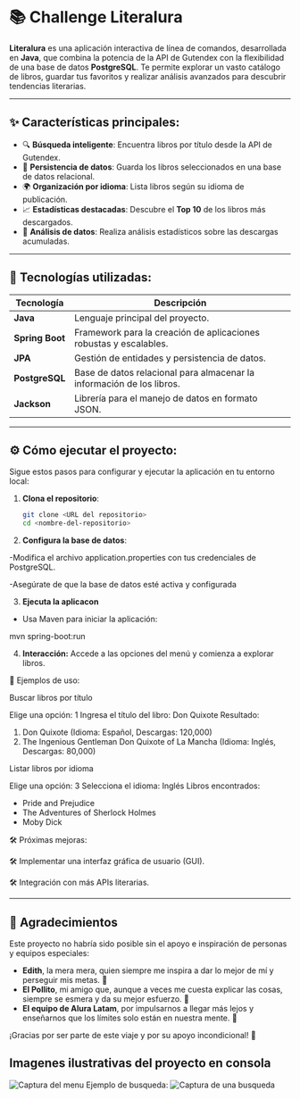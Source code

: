 # 📚 Challenge Literalura

**Literalura** es una aplicación interactiva de línea de comandos, desarrollada en **Java**, que combina la potencia de la API de Gutendex con la flexibilidad de una base de datos **PostgreSQL**. Te permite explorar un vasto catálogo de libros, guardar tus favoritos y realizar análisis avanzados para descubrir tendencias literarias.

---

## ✨ Características principales:

- 🔍 **Búsqueda inteligente**: Encuentra libros por título desde la API de Gutendex.  
- 💾 **Persistencia de datos**: Guarda los libros seleccionados en una base de datos relacional.  
- 🌍 **Organización por idioma**: Lista libros según su idioma de publicación.  
- 📈 **Estadísticas destacadas**: Descubre el **Top 10** de los libros más descargados.  
- 🧮 **Análisis de datos**: Realiza análisis estadísticos sobre las descargas acumuladas.  

---

## 🚀 Tecnologías utilizadas:

| Tecnología   | Descripción                                                                 |
|--------------|-----------------------------------------------------------------------------|
| **Java**     | Lenguaje principal del proyecto.                                           |
| **Spring Boot** | Framework para la creación de aplicaciones robustas y escalables.       |
| **JPA**      | Gestión de entidades y persistencia de datos.                              |
| **PostgreSQL**| Base de datos relacional para almacenar la información de los libros.     |
| **Jackson**  | Librería para el manejo de datos en formato JSON.                          |

---

## ⚙️ Cómo ejecutar el proyecto:

Sigue estos pasos para configurar y ejecutar la aplicación en tu entorno local:

1. **Clona el repositorio**:
   ```bash
   git clone <URL del repositorio>
   cd <nombre-del-repositorio>
2. **Configura la base de datos**:

  -Modifica el archivo application.properties con tus credenciales de PostgreSQL.

  -Asegúrate de que la base de datos esté activa y configurada

3. **Ejecuta la aplicacon**

  - Usa Maven para iniciar la aplicación:

mvn spring-boot:run

4. **Interacción:** Accede a las opciones del menú y comienza a explorar libros.

📖 Ejemplos de uso:

Buscar libros por título

Elige una opción: 1
Ingresa el título del libro: Don Quixote
Resultado:
1. Don Quixote (Idioma: Español, Descargas: 120,000)
2. The Ingenious Gentleman Don Quixote of La Mancha (Idioma: Inglés, Descargas: 80,000)

Listar libros por idioma

Elige una opción: 3
Selecciona el idioma: Inglés
Libros encontrados:
- Pride and Prejudice
- The Adventures of Sherlock Holmes
- Moby Dick

🛠️ Próximas mejoras:

🛠️ Implementar una interfaz gráfica de usuario (GUI).

🛠️ Integración con más APIs literarias.

---

## 💖 Agradecimientos

Este proyecto no habría sido posible sin el apoyo e inspiración de personas y equipos especiales:

- **Edith**, la mera mera, quien siempre me inspira a dar lo mejor de mí y perseguir mis metas. 🌟  
- **El Pollito**, mi amigo que, aunque a veces me cuesta explicar las cosas, siempre se esmera y da su mejor esfuerzo. 🐤  
- **El equipo de Alura Latam**, por impulsarnos a llegar más lejos y enseñarnos que los límites solo están en nuestra mente. 🚀  

¡Gracias por ser parte de este viaje y por su apoyo incondicional! 🙌

   
## Imagenes ilustrativas del proyecto en consola
![Captura del menu](https://github.com/tavooshhnn/ChallengeLiteraLura/blob/main/Literalura1.jpg)
Ejemplo de busqueda:
![Captura de una busqueda](https://github.com/tavooshhnn/ChallengeLiteraLura/blob/main/literalura2.jpg)


